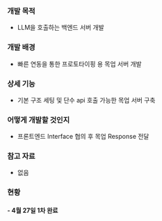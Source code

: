### 개발 목적

- LLM을 호출하는 백엔드 서버 개발

### 개발 배경

- 빠른 연동을 통한 프로토타이핑 용 목업 서버 개발

### 상세 기능

- 기본 구조 세팅 및 단수 api 호출 가능한 목업 서버 구축

### 어떻게 개발할 것인지

- 프론트엔드 Interface 협의 후 목업 Response 전달

### 참고 자료

- 없음

### 현황

#### - 4월 27일 1차 완료
